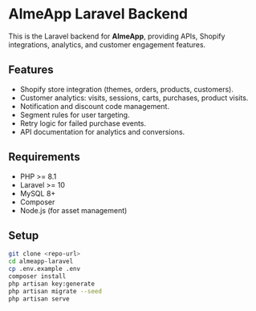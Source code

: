 # AlmeApp Laravel Backend

This is the Laravel backend for **AlmeApp**, providing APIs, Shopify integrations, analytics, and customer engagement features.  

## Features
- Shopify store integration (themes, orders, products, customers).
- Customer analytics: visits, sessions, carts, purchases, product visits.
- Notification and discount code management.
- Segment rules for user targeting.
- Retry logic for failed purchase events.
- API documentation for analytics and conversions.

## Requirements
- PHP >= 8.1  
- Laravel >= 10  
- MySQL 8+  
- Composer  
- Node.js (for asset management)

## Setup
```bash
git clone <repo-url>
cd almeapp-laravel
cp .env.example .env
composer install
php artisan key:generate
php artisan migrate --seed
php artisan serve
